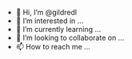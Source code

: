 - 👋 Hi, I’m @gildredl
- 👀 I’m interested in ...
- 🌱 I’m currently learning ...
- 💞️ I’m looking to collaborate on ...
- 📫 How to reach me ...

<!---
gildredl/gildredl is a ✨ special ✨ repository because its `README.md` (this file) appears on your GitHub profile.
You can click the Preview link to take a look at your changes.
--->
